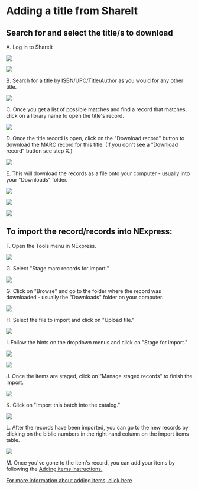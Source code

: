 # Adding a title from ShareIt

## Search for and select the title/s to download

A. Log in to ShareIt

![](../.gitbook/assets/230-shareit.jpg)

![](../.gitbook/assets/240-shareit.jpg)

B. Search for a title by ISBN/UPC/Title/Author as you would for any other title.

![](../.gitbook/assets/250-shareit.jpg)

C. Once you get a list of possible matches and find a record that matches, click on a library name to open the title's record.

![](../.gitbook/assets/260-shareit.jpg)

D. Once the title record is open, click on the "Download record" button to download the MARC record for this title. \(If you don't see a "Download record" button see step X.\)

![](../.gitbook/assets/270-shareit.jpg)

E. This will download the records as a file onto your computer - usually into your "Downloads" folder.

![](../.gitbook/assets/280-shareit.jpg)

![](../.gitbook/assets/290-shareit.jpg)

![](../.gitbook/assets/300-shareit.jpg)

## To import the record/records into NExpress:

F. Open the Tools menu in NExpress.

![](../.gitbook/assets/310-shareit.jpg)

G. Select "Stage marc records for import."

![](../.gitbook/assets/320-shareit.jpg)

G. Click on "Browse" and go to the folder where the record was downloaded - usually the "Downloads" folder on your computer.

![](../.gitbook/assets/330-shareit.jpg)

H. Select the file to import and click on "Upload file."

![](../.gitbook/assets/340-shareit.jpg)

I. Follow the hints on the dropdown menus and click on "Stage for import."

![](../.gitbook/assets/350-shareit.jpg)

![](../.gitbook/assets/360-shareit.jpg)

J. Once the items are staged, click on "Manage staged records" to finish the import.

![](../.gitbook/assets/370-shareit.jpg)

K. Click on "Import this batch into the catalog."

![](../.gitbook/assets/380-shareit.jpg)

L. After the records have been imported, you can go to the new records by clicking on the biblio numbers in the right hand column on the import items table.

![](https://github.com/will1410/cataloging-training/tree/248edd912112a873b577f6d42dc2d7c6e8b609ce/.gitbook/assets/-shareit.jpg)

M. Once you've gone to the item's record, you can add your items by following the [Adding items instructions.](../title-already-exists/adding-an-item.md)

[For more information about adding items, click here](https://github.com/will1410/cataloging-training/tree/248edd912112a873b577f6d42dc2d7c6e8b609ce/.very-basic-cataloging/adding-an-item.md)

